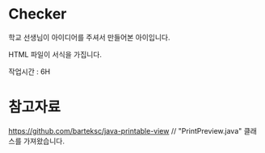 # Checker
학교 선생님이 아이디어를 주셔서 만들어본 아이입니다.

HTML 파일이 서식을 가집니다.

작업시간 : 6H

# 참고자료
https://github.com/barteksc/java-printable-view // "PrintPreview.java" 클래스를 가져왔습니다.
